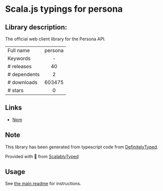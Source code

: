
# Scala.js typings for persona


## Library description:
The official web client library for the Persona API.

|                    |                 |
| ------------------ | :-------------: |
| Full name          | persona |
| Keywords           | - |
| # releases         | 40 |
| # dependents       | 2 |
| # downloads        | 603475 |
| # stars            | 0 |

## Links
- [Npm](https://www.npmjs.com/package/persona)
    


## Note
This library has been generated from typescript code from [DefinitelyTyped](https://definitelytyped.org).

Provided with :purple_heart: from [ScalablyTyped](https://github.com/oyvindberg/ScalablyTyped)

## Usage
See [the main readme](../../readme.md) for instructions.


